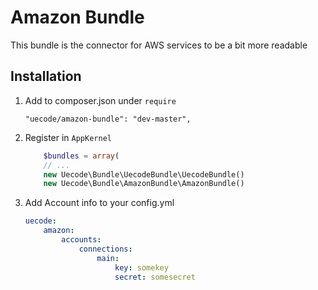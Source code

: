 Amazon Bundle
============

This bundle is the connector for AWS services to be a bit more readable

## Installation

1. Add to composer.json under `require`

	```
	"uecode/amazon-bundle": "dev-master",
	```

2. Register in `AppKernel`

	``` php
		$bundles = array(
		// ...
		new Uecode\Bundle\UecodeBundle\UecodeBundle()
		new Uecode\Bundle\AmazonBundle\AmazonBundle()
	```

3. Add Account info to your config.yml

	```yml
	uecode:
	    amazon:
	        accounts:
	            connections:
	                main:
	                    key: somekey
	                    secret: somesecret
	```
